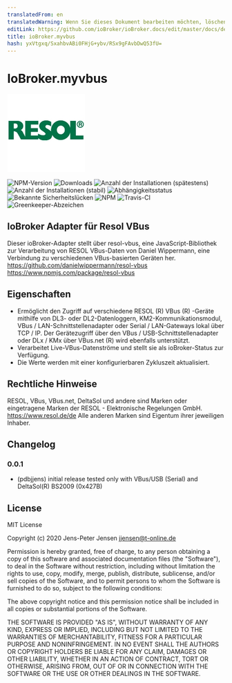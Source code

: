 ```yaml
---
translatedFrom: en
translatedWarning: Wenn Sie dieses Dokument bearbeiten möchten, löschen Sie bitte das Feld "translationsFrom". Andernfalls wird dieses Dokument automatisch erneut übersetzt
editLink: https://github.com/ioBroker/ioBroker.docs/edit/master/docs/de/adapterref/iobroker.myvbus/README.md
title: ioBroker.myvbus
hash: yxVtgxq/SxahbvABi0FHjG+ybv/RSx9gFAvbDwQ53fU=
---
```

# IoBroker.myvbus
![Logo](../../../en/adapterref/iobroker.myvbus/admin/myvbus.png)

![NPM-Version](http://img.shields.io/npm/v/iobroker.myvbus.svg)
![Downloads](https://img.shields.io/npm/dm/iobroker.myvbus.svg)
![Anzahl der Installationen (spätestens)](http://iobroker.live/badges/myvbus-installed.svg)
![Anzahl der Installationen (stabil)](http://iobroker.live/badges/myvbus-stable.svg)
![Abhängigkeitsstatus](https://img.shields.io/david/iobroker-community-adapters/iobroker.myvbus.svg)
![Bekannte Sicherheitslücken](https://snyk.io/test/github/iobroker-community-adapters/ioBroker.myvbus/badge.svg)
![NPM](https://nodei.co/npm/iobroker.myvbus.png?downloads=true)
![Travis-CI](http://img.shields.io/travis/iobroker-community-adapters/ioBroker.myvbus/master.svg)
![Greenkeeper-Abzeichen](https://badges.greenkeeper.io/iobroker-community-adapters/ioBroker.myvbus.svg)

## IoBroker Adapter für Resol VBus
Dieser ioBroker-Adapter stellt über resol-vbus, eine JavaScript-Bibliothek zur Verarbeitung von RESOL VBus-Daten von Daniel Wippermann, eine Verbindung zu verschiedenen VBus-basierten Geräten her.
<https://github.com/danielwippermann/resol-vbus> <https://www.npmjs.com/package/resol-vbus>

## Eigenschaften
* Ermöglicht den Zugriff auf verschiedene RESOL (R) VBus (R) -Geräte mithilfe von DL3- oder DL2-Datenloggern, KM2-Kommunikationsmodul, VBus / LAN-Schnittstellenadapter oder Serial / LAN-Gateways lokal über TCP / IP. Der Gerätezugriff über den VBus / USB-Schnittstellenadapter oder DLx / KMx über VBus.net (R) wird ebenfalls unterstützt.
* Verarbeitet Live-VBus-Datenströme und stellt sie als ioBroker-Status zur Verfügung.
* Die Werte werden mit einer konfigurierbaren Zykluszeit aktualisiert.

## Rechtliche Hinweise
RESOL, VBus, VBus.net, DeltaSol und andere sind Marken oder eingetragene Marken der RESOL - Elektronische Regelungen GmbH.
<https://www.resol.de/de> Alle anderen Marken sind Eigentum ihrer jeweiligen Inhaber.

## Changelog

### 0.0.1

* (pdbjjens) initial release tested only with VBus/USB (Serial) and DeltaSol(R) BS2009 (0x427B)

## License

MIT License

Copyright (c) 2020 Jens-Peter Jensen <jjensen@t-online.de>

Permission is hereby granted, free of charge, to any person obtaining a copy
of this software and associated documentation files (the "Software"), to deal
in the Software without restriction, including without limitation the rights
to use, copy, modify, merge, publish, distribute, sublicense, and/or sell
copies of the Software, and to permit persons to whom the Software is
furnished to do so, subject to the following conditions:

The above copyright notice and this permission notice shall be included in all
copies or substantial portions of the Software.

THE SOFTWARE IS PROVIDED "AS IS", WITHOUT WARRANTY OF ANY KIND, EXPRESS OR
IMPLIED, INCLUDING BUT NOT LIMITED TO THE WARRANTIES OF MERCHANTABILITY,
FITNESS FOR A PARTICULAR PURPOSE AND NONINFRINGEMENT. IN NO EVENT SHALL THE
AUTHORS OR COPYRIGHT HOLDERS BE LIABLE FOR ANY CLAIM, DAMAGES OR OTHER
LIABILITY, WHETHER IN AN ACTION OF CONTRACT, TORT OR OTHERWISE, ARISING FROM,
OUT OF OR IN CONNECTION WITH THE SOFTWARE OR THE USE OR OTHER DEALINGS IN THE
SOFTWARE.